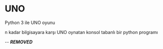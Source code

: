 # UNO
Python 3 ile UNO oyunu

n kadar bilgisayara karşı UNO oynatan konsol tabanlı bir python programı

-- ***REMOVED***


